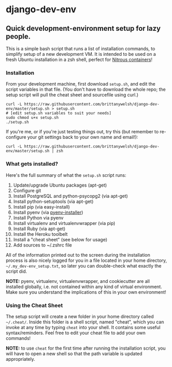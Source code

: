 # django-dev-env
## Quick development-environment setup for lazy people.

This is a simple bash script that runs a list of installation commands, to simplify setup of a new development VM. It is intended to be used on a fresh Ubuntu installation in a zsh shell, perfect for [Nitrous containers](http://www.nitrous.io)!

### Installation

From your development machine, first download `setup.sh`, and edit the script variables in that file. (You don't have to download the whole repo; the setup script will pull the cheat sheet and sourcefile using curl.)

```
curl -L https://raw.githubusercontent.com/brittanywelsh/django-dev-env/master/setup.sh > setup.sh
# [edit setup.sh variables to suit your needs]
sudo chmod u+x setup.sh
./setup.sh
```

If you're me, or if you're just testing things out, try this (but remember to re-configure your git settings back to your own name and email!):

```
curl -L https://raw.githubusercontent.com/brittanywelsh/django-dev-env/master/setup.sh | zsh
```

### What gets installed?

Here's the full summary of what the `setup.sh` script runs:

1. Update/upgrade Ubuntu packages (apt-get)
2. Configure git
3. Install PostgreSQL and python-psycopg2 (via apt-get)
4. Install python-setuptools (via apt-get)
5. Install pip (via easy-install)
6. Install pyenv (via [pyenv-installer](https://github.com/yyuu/pyenv-installer))
7. Install Python via pyenv
8. Install virtualenv and virtualenvwrapper (via pip)
9. Install Ruby (via apt-get)
10. Install the Heroku toolbelt
11. Install a "cheat sheet" (see below for usage)
12. Add sources to ~/.zshrc file

All of the information printed out to the screen during the installation process is also nicely logged for you in a file located in your home directory, `~/.my_dev-env_setup.txt`, so later you can double-check what exactly the script did.

**NOTE:** pyenv, virtualenv, virtualenvwrapper, and cookiecutter are all installed globally, i.e. not contained within any kind of virtual environment. Make sure you understand the implications of this in your own environment!

### Using the Cheat Sheet

The setup script will create a new folder in your home directory called `~/.cheat/`. Inside this folder is a shell script, named "cheat", which you can invoke at any time by typing `cheat` into your shell. It contains some useful syntax/reminders. Feel free to edit your cheat file to add your own commands!

**NOTE:** to use `cheat` for the first time after running the installation script, you will have to open a new shell so that the path variable is updated appropriately.
